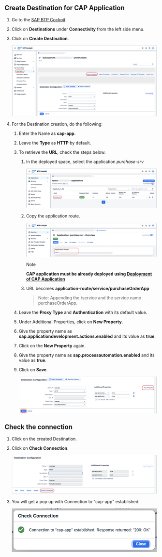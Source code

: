## Create Destination for CAP Application

1. Go to the [SAP BTP Cockpit](https://emea.cockpit.btp.cloud.sap/cockpit/?idp=pesworkshops.accounts.ondemand.com#/globalaccount/a9030b2a-ed51-438e-9166-241ce6c0291d/subaccount/39f42fe8-e715-49e0-850a-316400cceb53/subaccountoverview).

2. Click on **Destinations** under **Connectivity** from the left side menu.

3. Click on **Create Destination**.

    ![destination](./images/destination-cap/create_destination.png)

4. For the Destination creation, do the following:

    1. Enter the Name as **cap-app**.

    2. Leave the **Type** as **HTTP** by default.

    3. To retrieve the **URL**, check the steps below.

        1. In the deployed space, select the application *purchase-srv*

            ![destination](./images/destination-cap/purchase_srv.png)

        2. Copy the application route.

            ![destination](./images/destination-cap/take_application_route.png) 

            > [!Note] 
            > **CAP application must be already deployed using [Deployment of CAP Application](./deployment.md)**

        3. URL becomes **application-route/service/purchaseOrderApp**

            > Note: Appending the /service and the service name purchaseOrderApp.
    
    4. Leave the **Proxy Type** and **Authentication** with its default value.

    5. Under Additional Properties, click on **New Property**.

    6. Give the property name as **sap.applicationdevelopment.actions.enabled** and its value as **true**.

    7. Click on the **New Property** again.

    8. Give the property name as **sap.processautomation.enabled** and its value as **true**.

    9. Click on **Save**.

        ![destination](./images/destination-cap/save_destination.png)

## Check the connection

1. Click on the created Destination.

2. Click on **Check Connection**.

    ![destination](./images/destination-cap/check_connection.png)

3. You will get a pop up with Connection to "cap-app" established.

    ![destination](./images/destination-cap/connection_established.png)

    
